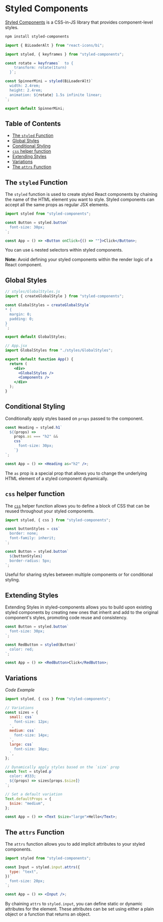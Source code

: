 # Styled Components

[Styled Components](https://styled-components.com/) is a CSS-in-JS library that provides component-level styles.

```bash
npm install styled-components
```

```jsx
import { BiLoaderAlt } from "react-icons/bi";

import styled, { keyframes } from "styled-components";

const rotate = keyframes`  to {
    transform: rotate(1turn)
  }`;

const SpinnerMini = styled(BiLoaderAlt)`
  width: 2.4rem;
  height: 2.4rem;
  animation: ${rotate} 1.5s infinite linear;
`;

export default SpinnerMini;
```

## Table of Contents

- [The `styled` Function](#the-styled-function)
- [Global Styles](#global-styles)
- [Conditional Styling](#conditional-styling)
- [`css` helper function](#css-helper-function)
- [Extending Styles](#extending-styles)
- [Variations](#variations)
- [The `attrs` Function](#the-attrs-function)

## The `styled` Function

The `styled` function is used to create styled React components by chaining the name of the HTML element you want to style. Styled components can accept all the same props as regular JSX elements.

```jsx
import styled from "styled-components";

const Button = styled.button`
  font-size: 30px;
`;

const App = () => <Button onClick={() => ""}>Click</Button>;
```

You can use `&` nested selectors within styled components.

**Note:** Avoid defining your styled components within the render logic of a React component.

## Global Styles

```js
// styles/GlobalStyles.js
import { createGlobalStyle } from "styled-components";

const GlobalStyles = createGlobalStyle`
* {
  margin: 0;
  padding: 0;
}
`;

export default GlobalStyles;
```

```jsx
// App.jsx
import GlobalStyles from "./styles/GlobalStyles";

export default function App() {
  return (
    <div>
      <GlobalStyles />
      <Components />
    </div>
  );
}
```

## Conditional Styling

Conditionally apply styles based on `props` passed to the component.

```jsx
const Heading = styled.h1`
  ${(props) =>
    props.as === "h2" &&
    css`
      font-size: 30px;
    `}
`;

const App = () => <Heading as="h2" />;
```

The `as` prop is a special prop that allows you to change the underlying HTML element of a styled component dynamically.

## `css` helper function

The [`css`](https://styled-components.com/docs/api#css) helper function allows you to define a block of CSS that can be reused throughout your styled components.

```js
import styled, { css } from "styled-components";

const buttonStyles = css`
  border: none;
  font-family: inherit;
`;

const Button = styled.button`
  ${buttonStyles}
  border-radius: 5px;
`;
```

Useful for sharing styles between multiple components or for conditional styling.

## Extending Styles

Extending Styles in styled-components allows you to build upon existing styled components by creating new ones that inherit and add to the original component's styles, promoting code reuse and consistency.

```jsx
const Button = styled.button`
  font-size: 30px;
`;

const RedButton = styled(Button)`
  color: red;
`;

const App = () => <RedButton>Click</RedButton>;
```

## Variations

_Code Example_

```jsx
import styled, { css } from "styled-components";

// Variations
const sizes = {
  small: css`
    font-size: 12px;
  `,
  medium: css`
    font-size: 14px;
  `,
  large: css`
    font-size: 16px;
  `,
};

// Dynamically apply styles based on the `size` prop
const Text = styled.p`
  color: #333;
  ${(props) => sizes[props.$size]}
`;

// Set a default variation
Text.defaultProps = {
  $size: "medium",
};

const App = () => <Text $size="large">Hello</Text>;
```

## The `attrs` Function

The `attrs` function allows you to add implicit attributes to your styled components.

```jsx
import styled from "styled-components";

const Input = styled.input.attrs({
  type: "text",
})`
  font-size: 20px;
`;

const App = () => <Input />;
```

By chaining `attrs` to `styled.input`, you can define static or dynamic attributes for the element. These attributes can be set using either a plain object or a function that returns an object.
